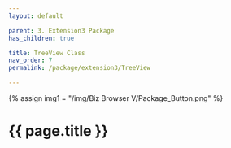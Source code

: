 ```yaml
---
layout: default

parent: 3. Extension3 Package
has_children: true

title: TreeView Class
nav_order: 7
permalink: /package/extension3/TreeView

---
```

{% assign img1 = "/img/Biz Browser V/Package_Button.png" %}


# {{ page.title }}
